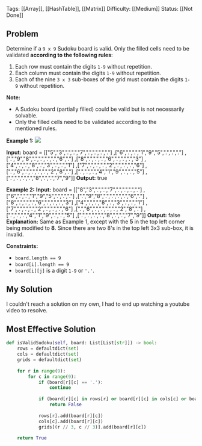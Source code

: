 Tags: [[Array]], [[HashTable]], [[Matrix]]
Difficulty: [[Medium]]
Status: [[Not Done]]
## Problem
Determine if a `9 x 9` Sudoku board is valid. Only the filled cells need to be validated **according to the following rules**:

1. Each row must contain the digits `1-9` without repetition.
2. Each column must contain the digits `1-9` without repetition.
3. Each of the nine `3 x 3` sub-boxes of the grid must contain the digits `1-9` without repetition.

**Note:**
- A Sudoku board (partially filled) could be valid but is not necessarily solvable.
- Only the filled cells need to be validated according to the mentioned rules.

**Example 1:**
![](https://upload.wikimedia.org/wikipedia/commons/thumb/f/ff/Sudoku-by-L2G-20050714.svg/250px-Sudoku-by-L2G-20050714.svg.png)

**Input:** board = 
[["5","3",".",".","7",".",".",".","."]
,["6",".",".","1","9","5",".",".","."]
,[".","9","8",".",".",".",".","6","."]
,["8",".",".",".","6",".",".",".","3"]
,["4",".",".","8",".","3",".",".","1"]
,["7",".",".",".","2",".",".",".","6"]
,[".","6",".",".",".",".","2","8","."]
,[".",".",".","4","1","9",".",".","5"]
,[".",".",".",".","8",".",".","7","9"]]
**Output:** true

**Example 2:**
**Input:** board = 
[["8","3",".",".","7",".",".",".","."]
,["6",".",".","1","9","5",".",".","."]
,[".","9","8",".",".",".",".","6","."]
,["8",".",".",".","6",".",".",".","3"]
,["4",".",".","8",".","3",".",".","1"]
,["7",".",".",".","2",".",".",".","6"]
,[".","6",".",".",".",".","2","8","."]
,[".",".",".","4","1","9",".",".","5"]
,[".",".",".",".","8",".",".","7","9"]]
**Output:** false
**Explanation:** Same as Example 1, except with the **5** in the top left corner being modified to **8**. Since there are two 8's in the top left 3x3 sub-box, it is invalid.

**Constraints:**

- `board.length == 9`
- `board[i].length == 9`
- `board[i][j]` is a digit `1-9` or `'.'`.

## My Solution
I couldn't reach a solution on my own, I had to end up watching a youtube video to resolve.


## Most Effective Solution
```python
def isValidSudoku(self, board: List[List[str]]) -> bool:
	rows = defaultdict(set)
	cols = defaultdict(set)
	grids = defaultdict(set)
	
	for r in range(9):
		for c in range(9):
			if (board[r][c] == '.'):
				continue
			
			if (board[r][c] in rows[r] or board[r][c] in cols[c] or board[r][c] in grids[(r // 3, c // 3)]):
				return False
			
			rows[r].add(board[r][c])
			cols[c].add(board[r][c])
			grids[(r // 3, c // 3)].add(board[r][c])
	
	return True
```

